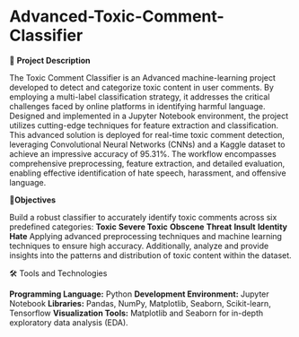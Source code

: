 # Advanced-Toxic-Comment-Classifier

📜 **Project Description**
 
The Toxic Comment Classifier is an Advanced machine-learning project developed to detect and categorize toxic content in user comments. By employing a multi-label classification strategy, it addresses the critical challenges faced by online platforms in identifying harmful language. Designed and implemented in a Jupyter Notebook environment, the project utilizes cutting-edge techniques for feature extraction and classification.
This advanced solution is deployed for real-time toxic comment detection, leveraging Convolutional Neural Networks (CNNs) and a Kaggle dataset to achieve an impressive accuracy of 95.31%. The workflow encompasses comprehensive preprocessing, feature extraction, and detailed evaluation, enabling effective identification of hate speech, harassment, and offensive language.

🎯**Objectives**

Build a robust classifier to accurately identify toxic comments across six predefined categories:
**Toxic**
**Severe Toxic**
**Obscene**
**Threat**
**Insult**
**Identity Hate**
Applying advanced preprocessing techniques and machine learning techniques  to ensure high accuracy. Additionally, analyze and provide insights into the patterns and distribution of toxic content within the dataset.

🛠️ Tools and Technologies

**Programming Language:** Python
**Development Environment:** Jupyter Notebook 
**Libraries:** Pandas, NumPy, Matplotlib, Seaborn, Scikit-learn, Tensorflow
**Visualization Tools:** Matplotlib and Seaborn for in-depth exploratory data analysis (EDA).





